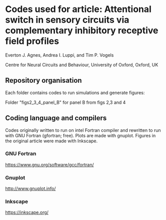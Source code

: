 # Codes used for article: Attentional switch in sensory circuits via complementary inhibitory receptive field profiles

Everton J. Agnes, Andrea I. Luppi, and Tim P. Vogels

Centre for Neural Circuits and Behaviour, University of Oxford, Oxford, UK

## Repository organisation

Each folder contains codes to run simulations and generate figures:

Folder "figs2_3_4_panel_B" for panel B from figs 2,3 and 4

## Coding language and compilers

Codes originally written to run on intel Fortran compiler and rewritten to run with GNU Fortran (gfortran; free). Plots are made with gnuplot. Figures in the original article were made with Inkscape.

### GNU Fortran

https://www.gnu.org/software/gcc/fortran/

### Gnuplot

http://www.gnuplot.info/

### Inkscape

https://inkscape.org/
